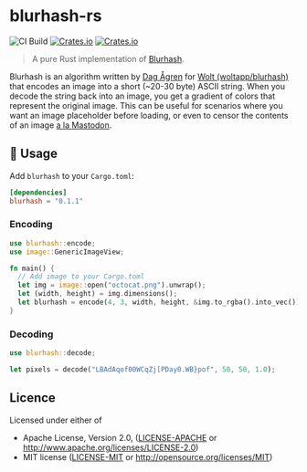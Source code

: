 # blurhash-rs

![CI Build](https://github.com/whisperfish/blurhash/workflows/Build/badge.svg)
[![Crates.io](https://img.shields.io/crates/v/blurhash.svg)](https://crates.io/crates/blurhash)
[![Crates.io](https://img.shields.io/crates/l/blurhash.svg)](https://crates.io/crates/blurhash)

> A pure Rust implementation of [Blurhash](https://github.com/woltapp/blurhash).

Blurhash is an algorithm written by [Dag Ågren](https://github.com/DagAgren) for [Wolt (woltapp/blurhash)](https://github.com/woltapp/blurhash) that encodes an image into a short (~20-30 byte) ASCII string. When you decode the string back into an image, you get a gradient of colors that represent the original image. This can be useful for scenarios where you want an image placeholder before loading, or even to censor the contents of an image [a la Mastodon](https://blog.joinmastodon.org/2019/05/improving-support-for-adult-content-on-mastodon/).

## 🚴 Usage

Add `blurhash` to your `Cargo.toml`:

```toml
[dependencies]
blurhash = "0.1.1"
```

### Encoding
```rust
use blurhash::encode;
use image::GenericImageView;

fn main() {
  // Add image to your Cargo.toml
  let img = image::open("octocat.png").unwrap();
  let (width, height) = img.dimensions();
  let blurhash = encode(4, 3, width, height, &img.to_rgba().into_vec());
}
```

### Decoding
```rust
use blurhash::decode;

let pixels = decode("LBAdAqof00WCqZj[PDay0.WB}pof", 50, 50, 1.0);
```

## Licence

Licensed under either of

* Apache License, Version 2.0, ([LICENSE-APACHE](LICENSE-APACHE) or http://www.apache.org/licenses/LICENSE-2.0)
* MIT license ([LICENSE-MIT](LICENSE-MIT) or http://opensource.org/licenses/MIT)

